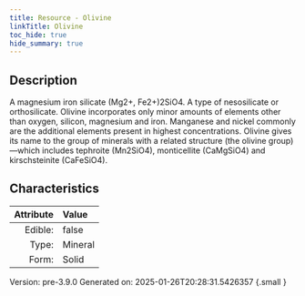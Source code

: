 ```yaml
---
title: Resource - Olivine
linkTitle: Olivine
toc_hide: true
hide_summary: true
---
```


## Description
A magnesium iron silicate (Mg2+, Fe2+)2SiO4. A type&#10;&#9; of nesosilicate or orthosilicate. Olivine incorporates only minor amounts of elements other&#10;&#9; than oxygen, silicon, magnesium and iron. Manganese and nickel commonly are the additional&#10;&#9; elements present in highest concentrations. Olivine gives its name to the group of minerals&#10;&#9; with a related structure (the olivine group)—which includes tephroite (Mn2SiO4),&#10;&#9; monticellite (CaMgSiO4) and kirschsteinite (CaFeSiO4).

## Characteristics

| Attribute      | Value |
|--------:|:------|
|Edible:|false|
|Type:|Mineral|
|Form:|Solid|
 



    

Version: pre-3.9.0 Generated on: 2025-01-26T20:28:31.5426357
{.small }
